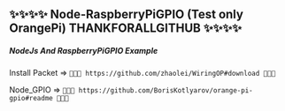 ## ✨✨✨✨ Node-RaspberryPiGPIO (Test only OrangePi) THANKFORALLGITHUB ✨✨✨✨

##### NodeJs And RaspberryPiGPIO Example


Install Packet => `🚧🚧🚧 https://github.com/zhaolei/WiringOP#download 🚧🚧🚧`

Node_GPIO => `🚧🚧🚧 https://github.com/BorisKotlyarov/orange-pi-gpio#readme 🚧🚧🚧`
